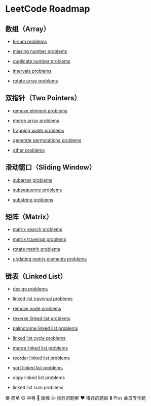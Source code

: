 # LeetCode Roadmap

## 数组（Array）

- [k-sum problems](/array/k-sum-problems.md)

- [missing number problems](/array/missing-number-problems.md)

- [duplicate number problems](/array/duplicate-number-problems.md)

- [intervals problems](/array/intervals-problems.md)

- [rotate array problems](/array/rotate-array-problems.md)

## 双指针（Two Pointers）

- [remove element problems](/two-pointers/remove-element-problems.md)

- [merge array problems](/two-pointers/merge-array-problems.md)

- [trapping water problems](/two-pointers/trapping-water-problems.md)

- [generate permutations problems](/two-pointers/generate-permutations-problems.md)

- [other problems](/two-pointers/other-problems.md)

## 滑动窗口（Sliding Window）

- [subarray problems](/sliding-window/subarray-problems.md)

- [subsequence problems](/sliding-window/subsequence-problems.md)

- [substring problems](/sliding-window/substring-problems.md)

## 矩阵（Matrix）

- [matrix search problems](/matrix/matrix-search-problems.md)

- [matrix traversal problems](/matrix/matrix-traversal-problems.md)

- [rotate matrix problems](/matrix/rotate-matrix-problems.md)

- [updating matrix elements problems](/matrix/updating-matrix-elements-problems.md)

## 链表（Linked List）

- [design problems](/linked-list/design-problems.md)

- [linked list traversal problems](/linked-list/linked-list-traversal-problems.md)

- [remove node problems](/linked-list/remove-node-problems.md)

- [reverse linked list problems](/linked-list/reverse-linked-list-problems.md)

- [palindrome linked list problems](/linked-list/palindrome-linked-list-problems.md)

- [linked list cycle problems](/linked-list/linked-list-cycle-problems.md)

- [merge linked list problems](/linked-list/merge-linked-list-problems.md)

- [reorder linked list problems](/linked-list/reorder-linked-list-problems.md)

- [sort linked list problems](/linked-list/sort-linked-list-problems.md)

- copy linked list problems

- linked list sum problems

🟢 简单 🟡 中等 🔴 困难 👍 推荐的题解 ❤ 推荐的题目 🔒 Plus 会员专享题